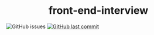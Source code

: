 <h1 align="center">
front-end-interview
</h1>

<div align="center>

[![GitHub issues](https://img.shields.io/github/issues-raw/Liqiuyue9597/front-end-interview?style=for-the-badge)](https://github.com/Liqiuyue9597/front-end-interview/issues)
[![GitHub last commit](https://img.shields.io/github/last-commit/Liqiuyue9597/front-end-interview?style=for-the-badge)](https://github.com/Liqiuyue9597/front-end-interview)

</div>
